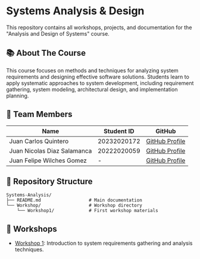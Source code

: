 # Systems Analysis & Design

This repository contains all workshops, projects, and documentation for the "Analysis and Design of Systems" course.

## 📚 About The Course

This course focuses on methods and techniques for analyzing system requirements and designing effective software solutions. Students learn to apply systematic approaches to system development, including requirement gathering, system modeling, architectural design, and implementation planning.

## 👥 Team Members

| Name | Student ID | GitHub |
|------|------------|--------|
| Juan Carlos Quintero | 20232020172 | [GitHub Profile](https://github.com/JKVely) |
| Juan Nicolas Diaz Salamanca | 20222020059 | [GitHub Profile](https://github.com/jnicolasdz) |
| Juan Felipe Wilches Gomez | - | [GitHub Profile](https://github.com/jfwil) |

## 📂 Repository Structure

```
Systems-Analysis/
├── README.md                  # Main documentation
└── Workshop/                  # Workshop directory
    └── Workshop1/             # First workshop materials
```

## 🚀 Workshops

- [Workshop 1](/Workshop/Workshop1/): Introduction to system requirements gathering and analysis techniques.
